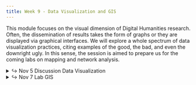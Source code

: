 ```yaml
---
title: Week 9 - Data Visualization and GIS
---
```

This module focuses on the visual dimension of Digital Humanities research. Often, the dissemination of results takes the form of graphs or they are displayed via graphical interfaces. We will explore a whole spectrum of data visualization practices, citing examples of the good, the bad, and even the downright ugly. In this sense, the session is aimed to prepare us for the coming labs on mapping and network analysis.

<details>
  <summary class="session-summary">
    <span class="arrow">↪</span>
    <span class="date-label">Nov 5</span>
    <span class="label label-blue">Discussion</span>
    <span class="session-title">Data Visualization</span>
  </summary>
  <div markdown="1">
- Slides (_coming soon!_)
<!-- - Pre-Class Reflection: -->
  <!-- - McCandless, David. _The Beauty of Data Visualization_. TEDGlobal 2010. [Video](https://www.ted.com/talks/david_mccandless_the_beauty_of_data_visualization). -->
  <!-- <div style="max-width:854px; margin: auto; box-shadow: 0 4px 8px rgba(0,0,0,0.2); border-radius: 10px; overflow: hidden;"><div style="position:relative;height:0;padding-bottom:56.25%"><iframe src="https://embed.ted.com/talks/lang/en/david_mccandless_the_beauty_of_data_visualization" width="854" height="480" style="position:absolute;left:0;top:0;width:100%;height:100%" frameborder="0" scrolling="no" allowfullscreen></iframe></div></div> -->
  <!-- - [Walker Rettberg, Jill. “Ways of Knowing with Data Visualizations.”](https://app.perusall.com/courses/introdh24/ways-of-knowing-with-data-visualizations) _Data Visualization in Society_, edited by Martin Engebretsen and Helen Kennedy, Amsterdam University Press, 2020, pp. 35–48. -->
  <!-- - Few, Stephen. “Silly Graphs That Are Best Forsaken.” _Show Me the Numbers: Designing Tables and Graphs to Enlighten_, Analytics Press, 2012, pp. 271–85. -->
  <!-- - [Rosenberg, Daniel. “Against Infographics.”](https://app.perusall.com/courses/introdh24/against-infographics) _Art Journal_, vol. 74, no. 4, Oct. 2015, pp. 38–57. -->
  <!-- - **Post your reflection in the** <a href="https://introtodh-fall2024.slack.com/archives/C07JYA7QTM0" style="color: #ee6374;">**#reflections** </a>**channel on Slack** <a style="color: #ee6374;">**no later than 11:59PM on the day before our class.**</a> -->
<!-- - Pre-Class Exercise: -->
  <!-- - Every year since 2012, the Digital Humanities community has recognized outstanding contributions through the [**Digital Humanities Awards** 🏆](http://dhawards.org/). On the award website, you'll find examples of data visualization that are not only stunning but also effective in conveying complex information.  -->
    <!-- 1. **Explore** the [nominees from this year](http://dhawards.org/dhawards2023/voting/), or past years ([2012](http://dhawards.org/dhawards2012/nominations/), [2013](http://dhawards.org/dhawards2013/results/), [2014](http://dhawards.org/dhawards2014/voting/), [2015](http://dhawards.org/dhawards2015/voting/), [2016](http://dhawards.org/dhawards2016/voting/), [2017](http://dhawards.org/dhawards2017/voting/), [2018](http://dhawards.org/dhawards2018/voting/), [2019](http://dhawards.org/dhawards2019/voting/), [2020](http://dhawards.org/dhawards2020/voting/), [2021](http://dhawards.org/dhawards2021/voting/), [2022](http://dhawards.org/dhawards2022/voting/)).  -->
    <!-- 2. **Choose a visualization** that resonates with you.  -->
    <!-- 3. **Capture a screenshot** of this visualization and **add it to our session's [slide deck](https://docs.google.com/presentation/d/1CZ1AQo9jAT7HKHvDnXSrSQPeqznO-GNt1W1BkbcSfOc/edit?usp=sharing)** (limit yourself to one slide; for interactive visualizations, include a link to allow us to explore the visualization in detail during class).  -->
    <!-- 4. While a formal presentation isn't required, prepare to **discuss** the following in class: What is being depicted? In what ways is it presented? Why do you believe this visualization is impactful? Think about its strengths and any potential weaknesses. -->

</div>
</details>

<details>
  <summary class="session-summary">
    <span class="arrow">↪</span>
    <span class="date-label">Nov 7</span>
    <span class="label label-red">Lab</span>
    <span class="session-title">GIS</span>
  </summary>
  <div markdown="1">
- Slides (_coming soon!_)
<!-- - Pre-Class Reflection: -->
  <!-- - [Monmonier, Mark S. “Chapter 11. Data Maps: A Thicket of Thorny Choices.”](https://app.perusall.com/courses/introdh24/monmonier_2018_chapter-11) _How to Lie with Maps_, Third edition, The University of Chicago Press, 2018, pp. 153–78. -->
  <!-- - [Glasze, Georg. “Language(s), Discourse(s), Space(s) – and Their Transformations in the Digital Age: Research Approaches from Cultural and Social Geography.”](https://app.perusall.com/courses/introdh24/glasze_2024_language-s-discourse-s-space-s-and-their-transformations-in-the-digital) _Geographical Research in the Digital Humanities_, edited by Finn Dammann and Dominik Kremer, Bielefeld University Press, 2024, pp. 45–62. -->
  <!-- - [Bond, E., Sarah. “Mapping Racism And Assessing the Success of the Digital Humanities.”](https://sarahemilybond.com/2017/10/20/mapping-racism-and-assessing-the-success-of-the-digital-humanities/) _History From Below_, 20 Oct. 2017. -->
  <!-- - **Post your reflection in the** <a href="https://introtodh-fall2024.slack.com/archives/C07JYA7QTM0" style="color: #ee6374;">**#reflections** </a>**channel on Slack** <a style="color: #ee6374;">**no later than 11:59PM on the day before our class.**</a> -->

  </div>
</details>
